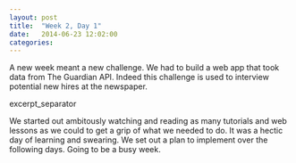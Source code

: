 ```yaml
---
layout: post
title:  "Week 2, Day 1"
date:   2014-06-23 12:02:00
categories:
---
```


A new week meant a new challenge. We had to build a web app that took data from The Guardian API. Indeed this challenge is used to interview potential new hires at the newspaper.

excerpt_separator

We started out ambitously watching and reading as many tutorials and web lessons as we could to get a grip of what we needed to do. It was a hectic day of learning and swearing. We set out a plan to implement over the following days. Going to be a busy week.

